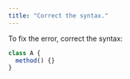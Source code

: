 ```yaml
---
title: "Correct the syntax."
---
```


To fix the error, correct the syntax:

```ts
class A {
  method() {}
}
```
